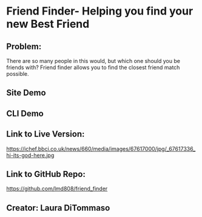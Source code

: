 # Friend Finder- Helping you find your new Best Friend

## Problem:
There are so many people in this would, but which one should you be friends with? Friend finder allows you to find the closest friend match possible.

## Site Demo
## CLI Demo
## Link to Live Version: 
https://ichef.bbci.co.uk/news/660/media/images/67617000/jpg/_67617336_hi-its-god-here.jpg
## Link to GitHub Repo:
 https://github.com/lmd808/friend_finder


## Creator: Laura DiTommaso
